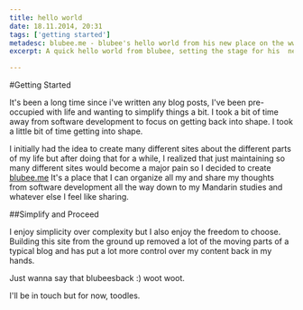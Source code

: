 ```yaml
---
title: hello world
date: 18.11.2014, 20:31
tags: ['getting started']
metadesc: blubee.me - blubee's hello world from his new place on the www.
excerpt: A quick hello world from blubee, setting the stage for his  new site on the world wide web.

---
```


#Getting Started

It's been a long time since i've written any blog posts, I've been pre-occupied with life and wanting to simplify things a bit.
I took a bit of time away from software development to focus on getting back into shape. I took a little bit of time getting
into shape.

I initially had the idea to create many different sites about the different parts of my life but after doing that for a while,
I realized that just maintaining so many different sites would become a major pain so I decided to create [blubee.me](http://blubee.me "the place blubee calls home")
It's a place that I can organize all my and share my thoughts from software development all the way down to my Mandarin studies and
whatever else I feel like sharing.

##Simplify and Proceed

I enjoy simplicity over complexity but I also enjoy the freedom to choose. Building this site from the ground up removed a lot of the moving parts of a typical
blog and has put a lot more control over my content back in my hands.

Just wanna say that blubeesback :) woot woot.

I'll be in touch but for now, toodles.

<div id="spread-the-love" style="display: none;">
    <p>
        Thanks for sharing.
    </p>
</div>